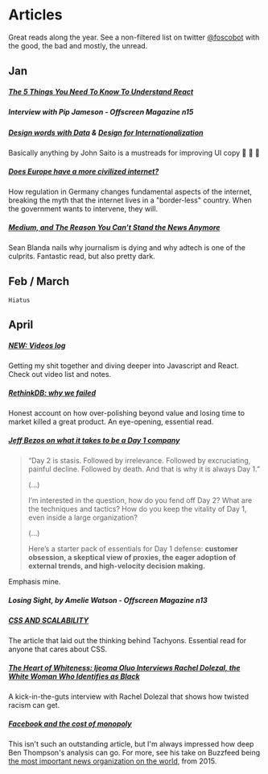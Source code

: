 # Articles

Great reads along the year. See a non-filtered list on twitter [@foscobot](twitter.com/foscobot) with the good, the bad and mostly, the unread.

## Jan

##### [The 5 Things You Need To Know To Understand React](https://medium.com/@sachagreif/the-5-things-you-need-to-know-to-understand-react-a1dbd5d114a3#.w78tvztm0)

##### Interview with Pip Jameson - Offscreen Magazine n15

##### [Design words with Data](https://medium.com/dropbox-design/design-words-with-data-fe3c525994e7#.hoaczunvx) & [Design for Internationalization](https://medium.com/dropbox-design/design-for-internationalization-24c12ea6b38f#.hin553tqv)
Basically anything by John Saito is a mustreads for improving UI copy :clap: :clap: :clap:

##### [Does Europe have a more civilized internet?](https://theoutline.com/post/882/does-europe-have-a-more-civilized-internet)

How regulation in Germany changes fundamental aspects of the internet, breaking the myth that the internet lives in a "border-less" country. When the government wants to intervene, they will.

##### [Medium, and The Reason You Can’t Stand the News Anymore](https://medium.com/@SeanBlanda/medium-and-the-reason-you-cant-stand-the-news-anymore-c98068fec3f8#.d4walq1sl)

Sean Blanda nails why journalism is dying and why adtech is one of the culprits. Fantastic read, but also pretty dark.

## Feb / March

`Hiatus`

## April

##### [NEW: Videos log](./videos/videos.md)

Getting my shit together and diving deeper into Javascript and React. Check out video list and notes.

##### [RethinkDB: why we failed](http://www.defstartup.org/2017/01/18/why-rethinkdb-failed.html)

Honest account on how over-polishing beyond value and losing time to market killed a great product. An eye-opening, essential read.

##### [Jeff Bezos on what it takes to be a Day 1 company](https://www.sec.gov/Archives/edgar/data/1018724/000119312517120198/d373368dex991.htm)

> “Day 2 is stasis. Followed by irrelevance. Followed by excruciating, painful decline. Followed by death. And that is why it is always Day 1.”
>
> (...)
>
> I’m interested in the question, how do you fend off Day 2? What are the techniques and tactics? How do you keep the vitality of Day 1, even inside a large organization?
>
> (...)
>
> Here’s a starter pack of essentials for Day 1 defense: **customer obsession, a skeptical view of proxies, the eager adoption of external trends, and high-velocity decision making.**

Emphasis mine.

##### Losing Sight, by Amelie Watson - Offscreen Magazine n13

##### [CSS AND SCALABILITY](http://mrmrs.io/writing/2016/03/24/scalable-css/)

The article that laid out the thinking behind Tachyons. Essential read for anyone that cares about CSS.

##### [The Heart of Whiteness: Ijeoma Oluo Interviews Rachel Dolezal, the White Woman Who Identifies as Black](http://www.thestranger.com/features/2017/04/19/25082450/the-heart-of-whiteness-ijeoma-oluo-interviews-rachel-dolezal-the-white-woman-who-identifies-as-black)

A kick-in-the-guts interview with Rachel Dolezal that shows how twisted racism can get.

##### [Facebook and the cost of monopoly](https://stratechery.com/2017/facebook-and-the-cost-of-monopoly/)

This isn't such an outstanding article, but I'm always impressed how deep Ben Thompson's analysis can go. For more, see his take on Buzzfeed being [the most important news organization on the world](https://stratechery.com/2015/buzzfeed-important-news-organization-world), from 2015.
